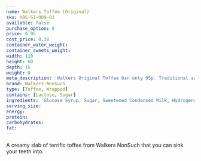 ```yaml
---
name: Walkers Toffee (Original)
sku: HBG-SI-089-01
available: false
purchase_option: 0
price: 0.95
cost_price: 0.38
container_water_weight: 
container_sweets_weight: 
width: 110
height: 60
depth: 15
weight: 0
meta_description: 'Walkers Original Toffee bar only 95p. Traditional sweets and more at Humbugs Confectionery Store. Specialists in satisfying your sweet tooth!'
brand: Walkers-Nonsuch
type: [Toffee, Wrapped]
contains: [Lactose, Sugar]
ingredients: 'Glucose Syrup, Sugar, Sweetened Condensed Milk, Hydrogenated Vegetable Oil, Butter. Emulsifier: E471, Flavourings'
serving_size: 
energy: 
protein: 
carbohydrates: 
fat: 
---
```

A creamy slab of terrific toffee from Walkers NonSuch that you can sink your teeth into.